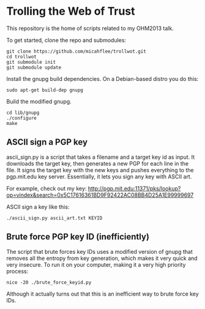Trolling the Web of Trust
=========================

This repository is the home of scripts related to my OHM2013 talk.

To get started, clone the repo and submodules:

    git clone https://github.com/micahflee/trollwot.git
    cd trollwot
    git submodule init
    git submodule update

Install the gnupg build dependencies. On a Debian-based distro you do this:

    sudo apt-get build-dep gnupg

Build the modified gnupg.

    cd lib/gnupg
    ./configure
    make

ASCII sign a PGP key
--------------------

ascii_sign.py is a script that takes a filename and a target key id as input. It downloads the target key, then generates a new PGP for each line in the file. It signs the target key with the new keys and pushes everything to the pgp.mit.edu key server. Essentially, it lets you sign any key with ASCII art.

For example, check out my key: http://pgp.mit.edu:11371/pks/lookup?op=vindex&search=0x5C17616361BD9F92422AC08BB4D25A1E99999697

ASCII sign a key like this:

    ./ascii_sign.py ascii_art.txt KEYID

Brute force PGP key ID (inefficiently)
--------------------------------------

The script that brute forces key IDs uses a modified version of gnupg that removes all the entropy from key generation, which makes it very quick and very insecure. To run it on your computer, making it a very high priority process:

    nice -20 ./brute_force_keyid.py

Although it actually turns out that this is an inefficient way to brute force key IDs.
